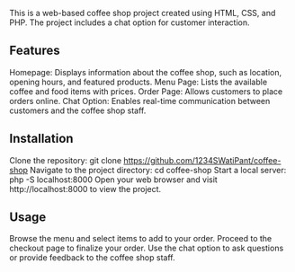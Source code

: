 This is a web-based coffee shop project created using HTML, CSS, and PHP. The project includes a chat option for customer interaction.

## Features
Homepage: Displays information about the coffee shop, such as location, opening hours, and featured products.
Menu Page: Lists the available coffee and food items with prices.
Order Page: Allows customers to place orders online.
Chat Option: Enables real-time communication between customers and the coffee shop staff.

## Installation
Clone the repository: git clone https://github.com/1234SWatiPant/coffee-shop
Navigate to the project directory: cd coffee-shop
Start a local server: php -S localhost:8000
Open your web browser and visit http://localhost:8000 to view the project.

## Usage
Browse the menu and select items to add to your order.
Proceed to the checkout page to finalize your order.
Use the chat option to ask questions or provide feedback to the coffee shop staff.
